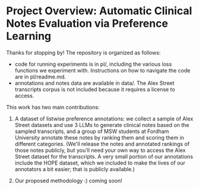 
# Project Overview: Automatic Clinical Notes Evaluation via Preference Learning

Thanks for stopping by! The repository is organized as follows:
- code for running experiments is in pl/, including the various loss functions we experiment with. Instructions on how to navigate the code are in pl/readme.md.
- annotations and notes data are available in data/. The Alex Street transcripts corpus is not included because it requires a license to access.

This work has two main contributions:

1. A dataset of listwise preference annotations: we collect a sample of Alex Street datasets and use 3 LLMs to generate clinical notes based on the sampled transcripts, and a group of MSW students at Fordham University annotate these notes by ranking them and scoring them in different categories. 
(We'll release the notes and annotated rankings of those notes publicly, but you'll need your own way to access the Alex Street dataset for the transcripts. A very small portion of our annotations include the HOPE dataset, which we included to make the lives of our annotators a bit easier; that is publicly available.)

2. Our proposed methodology :) coming soon!









